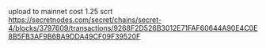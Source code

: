 upload to mainnet cost 1.25 scrt
https://secretnodes.com/secret/chains/secret-4/blocks/3797609/transactions/9268F2D526B3012E71FAF60644A90E4C0E8B5FB3AF9B6BA9DDA49CF09F39520F